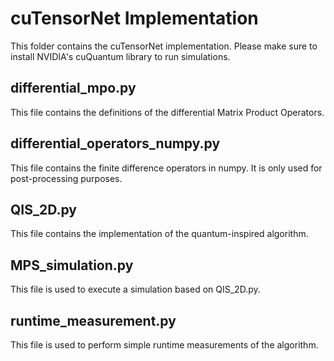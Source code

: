 # cuTensorNet Implementation
This folder contains the cuTensorNet implementation.
Please make sure to install NVIDIA's cuQuantum library to run simulations.

## differential_mpo.py
This file contains the definitions of the differential Matrix Product Operators.

## differential_operators_numpy.py
This file contains the finite difference operators in numpy. It is only used for post-processing purposes.

## QIS_2D.py
This file contains the implementation of the quantum-inspired algorithm.

## MPS_simulation.py
This file is used to execute a simulation based on QIS_2D.py.

## runtime_measurement.py
This file is used to perform simple runtime measurements of the algorithm.
